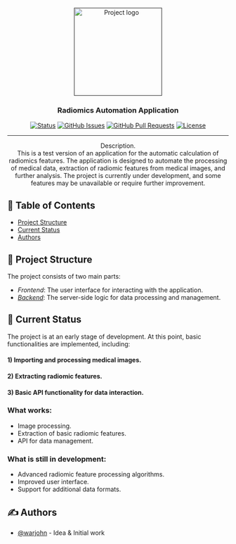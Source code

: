 <p align="center">
  <a href="" rel="noopener">
 <img width=200px height=200px src="https://encrypted-tbn0.gstatic.com/images?q=tbn:ANd9GcRJ-f6zrpjX5tpiDAJLAItRvXL9-8jHcjIWQA&s" alt="Project logo"></a>
</p>

<h3 align="center">Radiomics Automation Application</h3>

<div align="center">

[![Status](https://img.shields.io/badge/status-active-success.svg)]()
[![GitHub Issues](https://img.shields.io/github/issues/kylelobo/The-Documentation-Compendium.svg)](https://github.com/warjohn/Front-Radiomic-app-/issues)
[![GitHub Pull Requests](https://img.shields.io/github/issues-pr/kylelobo/The-Documentation-Compendium.svg)](https://github.com/warjohn/Front-Radiomic-app-/pulls)
[![License](https://img.shields.io/badge/license-MIT-blue.svg)](/LICENSE)

</div>

---

<p align="center"> Description.
    <br> This is a test version of an application for the automatic calculation of radiomics features. The application is designed to automate the processing of medical data, extraction of radiomic features from medical images, and further analysis. The project is currently under development, and some features may be unavailable or require further improvement.
</p>

## 📝 Table of Contents

- [Project Structure](#Project_Structure)
- [Current Status](#Current_Status)
- [Authors](#authors)

## 🎉 Project Structure <a name = "Project_Structure"></a>

The project consists of two main parts:

- *Frontend*: The user interface for interacting with the application.
- *[Backend](https://github.com/warjohn/Radiomcis-Backend)*: The server-side logic for data processing and management.


## 🏁 Current Status <a name = "Current_Status"></a>

The project is at an early stage of development. At this point, basic functionalities are implemented, including:

#### <p>1) Importing and processing medical images.
#### <p>2) Extracting radiomic features.
#### <p>3) Basic API functionality for data interaction.

### What works:

- Image processing.
- Extraction of basic radiomic features.
- API for data management.


### What is still in development:

- Advanced radiomic feature processing algorithms.
- Improved user interface.
- Support for additional data formats.


## ✍️ Authors <a name = "authors"></a>

- [@warjohn](https://github.com/warjohn) - Idea & Initial work

